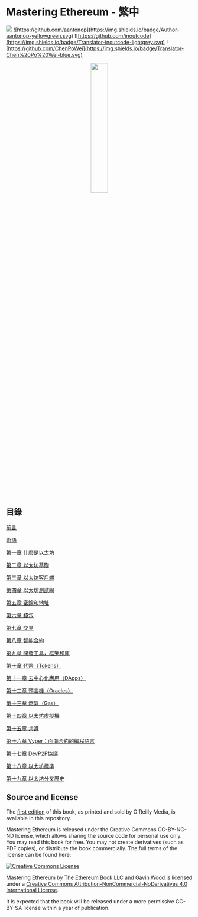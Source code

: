 # Mastering Ethereum - 繁中
![](https://img.shields.io/badge/Language-Traditional%20Chinese-orange.svg)
![https://github.com/aantonop](https://img.shields.io/badge/Author-aantonop-yellowgreen.svg)
![https://github.com/inoutcode](https://img.shields.io/badge/Translator-inoutcode-lightgrey.svg)
![https://github.com/ChenPoWei](https://img.shields.io/badge/Translator-Chen%20Po%20Wei-blue.svg)    

<center>
<img src="https://github.com/ChenPoWei/ethereumbook_zh/blob/master/images/cover.png" width="30%" height="30%" />
</center>

## 目錄

[前言](前言.asciidoc)

[術語](術語.asciidoc)

[第一章 什麼是以太坊](第一章.asciidoc)

[第二章 以太坊基礎](第二章.asciidoc)

[第三章 以太坊客戶端](第三章.asciidoc)

[第四章 以太坊測試網](第四章.asciidoc)

[第五章 密鑰和地址](第五章.asciidoc)

[第六章 錢包](第六章.asciidoc)

[第七章 交易](第七章.asciidoc)

[第八章 智能合約](第八章.asciidoc)

[第九章 開發工具，框架和庫](第九章.asciidoc)

[第十章 代幣（Tokens）](第十章.asciidoc)

[第十一章 去中心化應用（DApps）](第十一章.asciidoc)

[第十二章 預言機（Oracles）](第十二章.asciidoc)

[第十三章 燃氣（Gas）](第十三章.asciidoc)

[第十四章 以太坊虛擬機](第十四章.asciidoc)

[第十五章 共識](第十五章.asciidoc)

[第十六章 Vyper：面向合約的編程語言](第十六章.asciidoc)

[第十七章 DevP2P協議](第十七章.asciidoc)

[第十八章 以太坊標準](第十八章.asciidoc)

[第十九章 以太坊分叉歷史](第十九章.asciidoc)

## Source and license

The [first edition](https://github.com/ethereumbook/ethereumbook/tree/first_edition_first_print) of this book, as printed and sold by O'Reilly Media, is available in this repository.

Mastering Ethereum is released under the Creative Commons CC-BY-NC-ND license, which allows sharing the source code for personal use only. You may read this book for free. You may not create derivatives (such as PDF copies), or distribute the book commercially. The full terms of the license can be found here:

[![Creative Commons License](https://i.creativecommons.org/l/by-nc-nd/4.0/88x31.png)](https://creativecommons.org/licenses/by-nc-nd/4.0/)

<span xmlns:dct="http://purl.org/dc/terms/" property="dct:title">Mastering Ethereum</span> by <a xmlns:cc="http://creativecommons.org/ns#" href="https://antonopoulos.com/" property="cc:attributionName" rel="cc:attributionURL">The Ethereum Book LLC and Gavin Wood</a> is licensed under a <a rel="license" href="http://creativecommons.org/licenses/by-nc-nd/4.0/">Creative Commons Attribution-NonCommercial-NoDerivatives 4.0 International License</a>.

It is expected that the book will be released under a more permissive CC-BY-SA license within a year of publication.